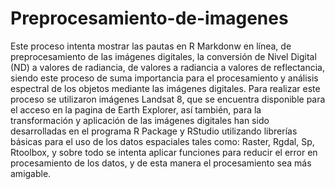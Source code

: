 # Preprocesamiento-de-imagenes
Este proceso intenta mostrar las pautas en R Markdonw en línea, de preprocesamiento de las imágenes digitales, la conversión de Nivel Digital (ND) a valores de radiancia, de valores a radiancia a valores de reflectancia, siendo este proceso de suma importancia para el procesamiento y análisis espectral de los objetos mediante las imágenes digitales. Para realizar este proceso se utilizaron imágenes Landsat 8, que se encuentra disponible para el acceso en la pagina de Earth Explorer, así también, para la transformación y aplicación de las imágenes digitales han sido desarrolladas en el programa R Package y RStudio utilizando librerías básicas para el uso de los datos espaciales tales como: Raster, Rgdal, Sp, Rtoolbox, y sobre todo se intenta aplicar funciones para reducir el error en procesamiento de los datos, y de esta manera el procesamiento sea más amigable.
